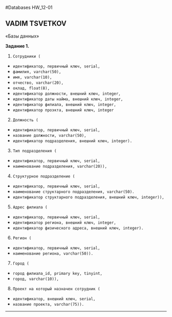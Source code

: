#Databases HW_12-01
## VADIM TSVETKOV

«Базы данных»

**Задание 1.**

1. `Сотрудники (`

* `идентификатор, первичный ключ, serial,`
* `фамилия, varchar(50),`
* `имя, varchar(10),`
* `отчество, varchar(20),`
* `оклад, float(8),`
* `идентификатор должности, внешний ключ, integer,`
* `идентификатор даты найма, внешний ключ, integer,`
* `идентификатор филиала, внешний ключ, integer,`
* `идентификатор проэкта, внешний ключ, integer`

2. `Должность (`

* `идентификатор, первичный ключ, serial,`
* `название должности, varchar(50),`
* `идентификатор подразделения, внешний ключ, integer).`

3. `Тип подразделения (`

* `идентификатор, первичный ключ, serial,`
* `наименование подразделения, varchar(20)),`


4. `Структурное подразделение (`

* `идентификатор, первичный ключ, serial,`
* `наименование структарного подразделения, varchar(50).`
* `идентификатор структарного подразделения, внешний ключ, integer)),`

5. `Адрес филиала (`

* `идентификатор, первичный ключ, serial,`
* `идентификатор региона, внешний ключ, integer,`
* `идентификатор физического адреса, внешний ключ, integer).`

6. `Регион (`

* `идентификатор, первичный ключ, serial,`
* `наименование региона, varchar(50)).`

7. `Город (`

* `город филиала_id, primary key, tinyint,`
* `город, varchar(10)),`

8. `Проект на который назначен сотрудник (`

* `идентификатор, внешний ключ, serial,`
* `название проекта, varchar(75)).`

---
